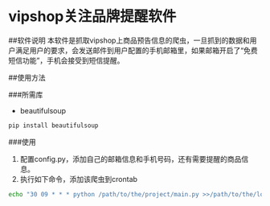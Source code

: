 # vipshop关注品牌提醒软件

##软件说明
本软件是抓取vipshop上商品预告信息的爬虫，一旦抓到的数据和用户满足用户的要求，会发送邮件到用户配置的手机邮箱里，如果邮箱开启了“免费短信功能”，手机会接受到短信提醒。

##使用方法

###所需库
* beautifulsoup
```bash
pip install beautifulsoup
```

###使用
1. 配置config.py，添加自己的邮箱信息和手机号码，还有需要提醒的商品信息。
2. 执行如下命令，添加该爬虫到crontab
```bash
echo "30 09 * * * python /path/to/the/project/main.py >>/path/to/the/log/vipshop.log 2>&1" >>crontab -e
```
